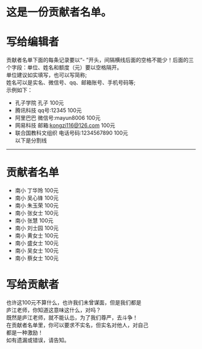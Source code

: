 # 这是一份贡献者名单。
# 写给编辑者
贡献者名单下面的每条记录要以“- ”开头，间隔横线后面的空格不能少！后面的三个字段：单位、姓名和额度（元）要以空格隔开。<br/>
单位建议如实填写，也可以写简称;<br/>
姓名可以是实名、微信号、qq、邮箱账号、手机号码等;<br/>
示例如下：
- 孔子学院 孔子 100元
- 腾讯科技 qq号:12345 100元
- 阿里巴巴 微信号:mayun8006 100元
- 网易科技 邮箱:kongzi116@126.com 100元
- 联合国教科文组织 电话号码:1234567890 100元<br/>
以下是分割线
----
# 贡献者名单
- 南小 丁华玲 100元
- 南小 吴心锋 100元
- 南小 朱玉荣 100元
- 南小 张女士 100元
- 南小 张慧 100元
- 南小 刘士园 100元
- 南小 黄女士 100元
- 南小 盛女士 100元
- 南小 吴女士 100元
- 南小 蔡女士 100元

# 写给贡献者<br/>
也许这100元不算什么，也许我们未曾谋面，但是我们都是<br/>
庐江老师，你知道这意味这什么，对吗？<br/>
    既然是庐江老师，就不能认怂，为了我们尊严，去斗争！<br/>
    在贡献者名单里，你可以要求不实名，但实名对他人，对自己<br/>
都是一种激励！<br/>
如有遗漏或错误，请告知。

